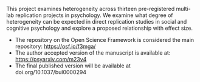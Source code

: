 This project examines heterogeneity across thirteen pre-registered multi-lab replication projects in psychology. We examine what degree of heterogeneity can be expected in direct replication studies in social and cognitive psychology and explore a proposed relationship with effect size. 

- The repository on the Open Science Framework is considered the main repository: https://osf.io/f3mga/
- The author accepted version of the manuscript is available at: https://psyarxiv.com/m23v4
- The final published version will be available at doi.org/10.1037/bul0000294

